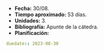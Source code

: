- **Fecha:** 30/08.
- **Tiempo aproximado:** 53 días.
- **Unidades:** 3.
- **Bibliografía:** Apunte de la cátedra.
- **Planificación:** 


```yaml
duedate:: 2023-08-30
```
